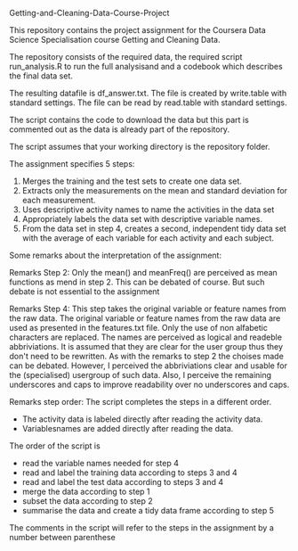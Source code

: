 Getting-and-Cleaning-Data-Course-Project

This repository contains the project assignment for the Coursera Data Science Specialisation course Getting and Cleaning Data.

The repository consists of the required data, the required script run_analysis.R to run the full analysisand and a codebook which describes the final data set.  

The resulting datafile is df_answer.txt. The file is created by write.table with standard settings. The file can be read by read.table with standard settings. 

The script contains the code to download the data but this part is commented out as the data is already part of the repository.

The script assumes that your working directory is the repository folder.

The assignment specifies 5 steps:
1. Merges the training and the test sets to create one data set.
2. Extracts only the measurements on the mean and standard deviation for each measurement.
3. Uses descriptive activity names to name the activities in the data set
4. Appropriately labels the data set with descriptive variable names.
5. From the data set in step 4, creates a second, independent tidy data set with the average of each variable for each activity and each subject.

Some remarks about the interpretation of the assignment:

Remarks Step 2: 
Only the mean() and meanFreq() are perceived as mean functions as mend in step 2. This can be debated of course. But such debate is not essential to the assignment

Remarks Step 4:
This step takes the original variable or feature names from the raw data.
The original variable or feature names from the raw data are used as presented in the features.txt file. Only the use of non alfabetic characters are replaced. The names are perceived as logical and readeble abbriviations. It is assumed that they are clear for the user group thus they don't need to be rewritten. 
As with the remarks to step 2 the choises made can be debated. However, I perceived the abbriviations clear and usable for the (specialised) usergroup of such data. Also, I perceive the remaining underscores and caps to improve readability over no underscores and caps. 



Remarks step order:
The script completes the steps in a different order.   
- The activity data is labeled directly after reading the activity data. 
- Variablesnames are added directly after reading the data. 

The order of the script is
- read the variable names needed for step 4
- read and label the training data according to steps 3 and 4
- read and label the test data according to steps 3 and 4
- merge the data according to step 1
- subset the data according to step 2
- summarise the data and create a tidy data frame according to step 5

The comments in the script will refer to the steps in the assignment by a number between parenthese 


